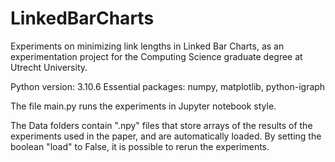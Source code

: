 # LinkedBarCharts
Experiments on minimizing link lengths in Linked Bar Charts, as an experimentation project for the Computing Science graduate degree at Utrecht University.

Python version: 3.10.6
Essential packages: numpy, matplotlib, python-igraph

The file main.py runs the experiments in Jupyter notebook style.

The Data folders contain ".npy" files that store arrays of the results of the experiments used in the paper,
and are automatically loaded. By setting the boolean "load" to False, it is possible to rerun the experiments.

